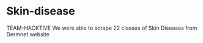 # Skin-disease
TEAM-HACKTIVE
We were able to scrape 22 classes of Skin Diseases from Dermnet website 


